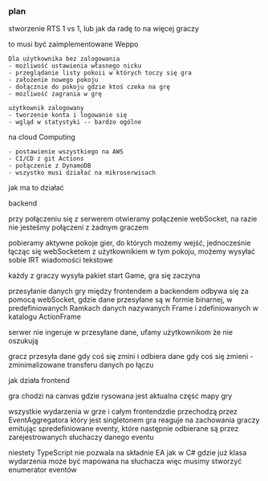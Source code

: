 ### plan
stworzenie RTS 1 vs 1, lub jak da radę to na więcej graczy

to musi być zaimplementowane Weppo

    Dla użytkownika bez zalogowania
    - możliwość ustawienia własnego nicku
    - przeglądanie listy pokoii w których toczy się gra
    - założenie nowego pokoju
    - dołącznie do pokoju gdzie ktoś czeka na grę
    - mozliwość zagrania w grę
    
    użytkownik zalogowany
    - tworzenie konta i logowanie się
    - wgląd w statystyki -- bardzo ogólne

na cloud Computing

    - postawienie wszystkiego na AWS
    - CI/CD z git Actions
    - połączenie z DynamoDB
    - wszystko musi działać na mikroserwisach


jak ma to działać

backend

przy połączeniu się z serwerem otwieramy połączenie webSocket, na razie nie jesteśmy połączeni z żadnym graczem

pobieramy aktywne pokoje gier, do których możemy wejść, jednocześnie łącząc się webSocketem z użytkownikiem w tym pokoju, możemy wysyłać sobie IRT wiadomości tekstowe

każdy z graczy wysyła pakiet start Game, gra się zaczyna

przesyłanie danych gry między frontendem a backendem odbywa się za pomocą webSocket, gdzie dane przesyłane są w formie binarnej, w predefiniowanych Ramkach danych
nazywanych Frame i zdefiniowanych w katalogu ActionFrame

serwer nie ingeruje w przesyłane dane, ufamy użytkownikom że nie oszukują


gracz przesyła dane gdy coś się zmini i odbiera dane gdy coś się zmieni - zminimalizowane transferu danych po łączu


jak działa frontend

gra chodzi na canvas gdzie rysowana jest aktualna część mapy gry

wszystkie wydarzenia w grze i całym frontendzdie przechodzą przez EventAggregatora który jest singletonem
gra reaguje na zachowania graczy emitując spredefiniowane eventy, które następnie odbierane są przez zarejestrowanych słuchaczy danego eventu

niestety TypeScript nie pozwala na składnie EA jak w C# gdzie już klasa wydarzenia może być mapowana na słuchacza
więc musimy stworzyć enumerator eventów


